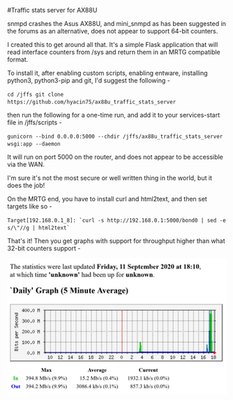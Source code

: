 #Traffic stats server for AX88U

snmpd crashes the Asus AX88U, and mini_snmpd as has been suggested in the forums as an alternative, does not appear to support 64-bit counters.

I created this to get around all that.  It's a simple Flask application that will read interface counters from /sys and return them in an MRTG compatible format.

To install it, after enabling custom scripts, enabling entware, installing python3, python3-pip and git, I'd suggest the following -

`cd /jffs
git clone https://github.com/hyacin75/ax88u_traffic_stats_server`

then run the following for a one-time run, and add it to your services-start file in /jffs/scripts -

`gunicorn --bind 0.0.0.0:5000 --chdir /jffs/ax88u_traffic_stats_server wsgi:app --daemon`


It will run on port 5000 on the router, and does not appear to be accessible via the WAN.

I'm sure it's not the most secure or well written thing in the world, but it does the job!


On the MRTG end, you have to install curl and html2text, and then set targets like so -

``Target[192.168.0.1_8]: `curl -s http://192.168.0.1:5000/bond0 | sed -e s/\"//g | html2text` ``


That's it!  Then you get graphs with support for throughput higher than what 32-bit counters support -

![Sample Graph](/graph.jpg)
